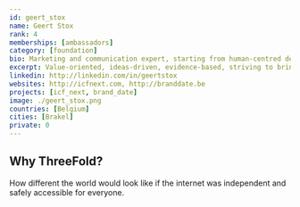```yaml
---
id: geert_stox
name: Geert Stox
rank: 4
memberships: [ambassadors]
category: [foundation]
bio: Marketing and communication expert, starting from human-centred design. Currently focussed on campaigns for the EC, building trust through purpose-driven ideas.
excerpt: Value-oriented, ideas-driven, evidence-based, striving to bring reason back in symbiosis with emotion.
linkedin: http://linkedin.com/in/geertstox
websites: http://icfnext.com, http://branddate.be
projects: [icf_next, brand_date]
image: ./geert_stox.png
countries: [Belgium]
cities: [Brakel]
private: 0
---
```


## Why ThreeFold?

How different the world would look like if the internet was independent and safely accessible for everyone.